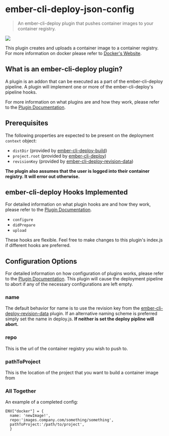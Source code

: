 # ember-cli-deploy-json-config

> An ember-cli-deploy plugin that pushes container images to your container registry.

[![](https://ember-cli-deploy.github.io/ember-cli-deploy-version-badges/plugins/ember-cli-deploy-json-config.svg)](http://ember-cli-deploy.github.io/ember-cli-deploy-version-badges/)

This plugin creates and uploads a container image to a container registry. For more information on docker please refer to [Docker's Website][4].

## What is an ember-cli-deploy plugin?

A plugin is an addon that can be executed as a part of the ember-cli-deploy pipeline. A plugin will implement one or more of the ember-cli-deploy's pipeline hooks.

For more information on what plugins are and how they work, please refer to the [Plugin Documentation][1].

## Prerequisites

The following properties are expected to be present on the deployment `context` object:

- `distDir`                     (provided by [ember-cli-deploy-build][2])
- `project.root`                (provided by [ember-cli-deploy][3])
- `revisionKey`                 (provided by [ember-cli-deploy-revision-data][5])

**The plugin also assumes that the user is logged into their container registry. It will error out otherwise.**

## ember-cli-deploy Hooks Implemented

For detailed information on what plugin hooks are and how they work, please refer to the [Plugin Documentation][1].

- `configure`
- `didPrepare`
- `upload`

These hooks are flexible. Feel free to make changes to this plugin's index.js if different hooks are preferred.

## Configuration Options

For detailed information on how configuration of plugins works, please refer to the [Plugin Documentation][1].
This plugin will cause the deployment pipeline to abort if any of the necessary configurations are left empty.

### name

The default behavior for name is to use the revision key from the [ember-cli-deploy-revision-data][5] plugin.
If an alternative naming scheme is preferred simply set the name in deploy.js.
**If neither is set the deploy pipline will abort.**

### repo

This is the url of the container registry you wish to push to.

### pathToProject

This is the location of the project that you want to build a container image from

### All Together

An example of a completed config:

```
ENV["docker"] = {
  name: 'newImage!',  
  repo:'images.company.com/something/something',
  pathToProject:'/path/to/project',
  }
```

[1]: http://ember-cli.github.io/ember-cli-deploy/plugins "Plugin Documentation"
[2]: https://github.com/ember-cli-deploy/ember-cli-deploy-build "ember-cli-deploy-build"
[3]: https://github.com/ember-cli/ember-cli-deploy "ember-cli-deploy"
[4]: https://docs.docker.com/ "Docker's Website"
[5]: https://github.com/ember-cli-deploy/ember-cli-deploy-revision-data "ember-cli-deploy-revision-data"
